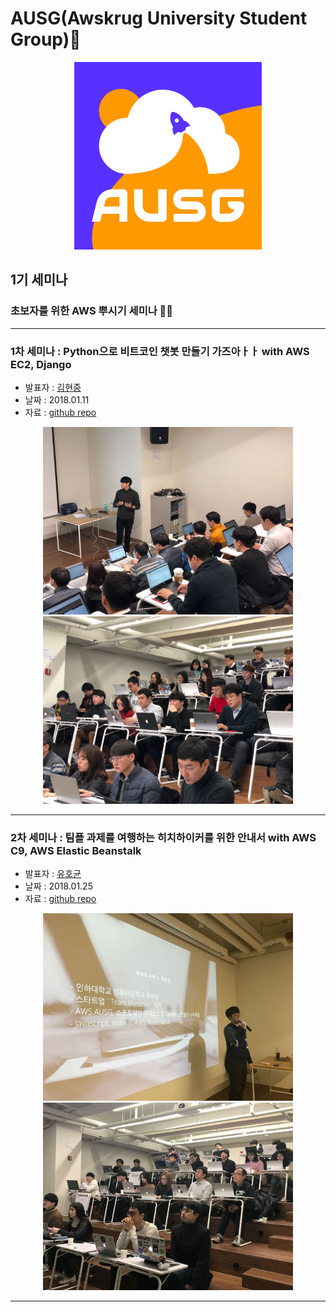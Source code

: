# AUSG(Awskrug University Student Group)🙌

<p align="center">
 <img width="300" src="https://github.com/AUSG/Seminar-List/blob/master/images/ausg_logo.png?raw=true">
</p>

## 1기 세미나

### 초보자를 위한 AWS 뿌시기 세미나 🤜🤛
---

### 1차 세미나 : Python으로 비트코인 챗봇 만들기 가즈아ㅏㅏ with AWS EC2, Django

* 발표자 : [김현중](https://github.com/Exubient)
* 날짜 : 2018.01.11
* 자료 : [github repo](https://github.com/Exubient/AUSG_KakaoBot)


<p align="center">
<img width="400" src="https://github.com/AUSG/Seminar-List/blob/master/images/hyunjoong_break_1.jpeg?raw=true" />
<img width="400" src="https://github.com/AUSG/Seminar-List/blob/master/images/hyunjoong_break_2.jpeg?raw=true" />
</p>

---

### 2차 세미나 : 팀플 과제를 여행하는 히치하이커를 위한 안내서 with AWS C9, AWS Elastic Beanstalk

* 발표자 : [유호균](https://github.com/philographer)
* 날짜 : 2018.01.25
* 자료 : [github repo](https://github.com/awskrug/ausg-seminar-2018/tree/master/teamplay) 


<p align="center">
<img width="400" src="https://github.com/AUSG/seminar-list/blob/master/images/hogyun_break_1.jpeg?raw=true" />
<img width="400" src="https://github.com/AUSG/seminar-list/blob/master/images/hogyun_break_2.jpeg?raw=true" />
</p>

---

